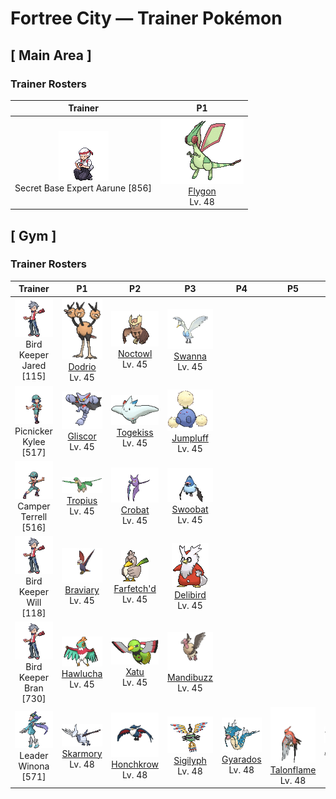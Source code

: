 # Fortree City — Trainer Pokémon

## [ Main Area ]

### Trainer Rosters

| Trainer | P1 |
|:-------:|:--:|
| ![Secret Base Expert Aarune](../../assets/trainers/expert.png "Secret Base Expert Aarune")<br>Secret Base Expert Aarune [856] | <div class="sprite-cell">![Flygon](../../assets/sprites/flygon/front.gif "Flygon: Flygon whips up a sandstorm by flapping its wings. The wings create a series of notes that sound like singing. Because the “singing” is the only thing that can be heard in a sandstorm, this Pokémon is said to be the desert spirit.")<br>[Flygon](../../pokemon/flygon.md)<br>Lv. 48</div> |

## [ Gym ]

### Trainer Rosters

| Trainer | P1 | P2 | P3 | P4 | P5 | P6 |
|:-------:|:--:|:--:|:--:|:--:|:--:|:--:|
| ![Bird Keeper Jared](../../assets/trainers/bird_keeper.png "Bird Keeper Jared")<br>Bird Keeper Jared [115] | <div class="sprite-cell">![Dodrio](../../assets/sprites/dodrio/front.gif "Dodrio: Apparently, the heads aren’t the only parts of the body that Dodrio has three of. It has three sets of hearts and lungs as well, so it is capable of running long distances without rest.")<br>[Dodrio](../../pokemon/dodrio.md)<br>Lv. 45</div> | <div class="sprite-cell">![Noctowl](../../assets/sprites/noctowl/front.gif "Noctowl: Noctowl never fails at catching prey in darkness. This Pokémon owes its success to its superior vision that allows it to see in minimal light, and to its soft, supple wings that make no sound in flight.")<br>[Noctowl](../../pokemon/noctowl.md)<br>Lv. 45</div> | <div class="sprite-cell">![Swanna](../../assets/sprites/swanna/front.gif "Swanna: Swanna start to dance at dusk. The one dancing in the middle is the leader of the flock.")<br>[Swanna](../../pokemon/swanna.md)<br>Lv. 45</div> |
| ![Picnicker Kylee](../../assets/trainers/picnicker.png "Picnicker Kylee")<br>Picnicker Kylee [517] | <div class="sprite-cell">![Gliscor](../../assets/sprites/gliscor/front.gif "Gliscor: Its flight is soundless. It uses its lengthy tail to carry off its prey... Then its elongated fangs do the rest.")<br>[Gliscor](../../pokemon/gliscor.md)<br>Lv. 45</div> | <div class="sprite-cell">![Togekiss](../../assets/sprites/togekiss/front.gif "Togekiss: It shares many blessings with people who respect one another’s rights and avoid needless strife.")<br>[Togekiss](../../pokemon/togekiss.md)<br>Lv. 45</div> | <div class="sprite-cell">![Jumpluff](../../assets/sprites/jumpluff/front.gif "Jumpluff: Jumpluff rides warm southern winds to cross the sea and fly to foreign lands. The Pokémon descends to the ground when it encounters cold air while it is floating.")<br>[Jumpluff](../../pokemon/jumpluff.md)<br>Lv. 45</div> |
| ![Camper Terrell](../../assets/trainers/camper.png "Camper Terrell")<br>Camper Terrell [516] | <div class="sprite-cell">![Tropius](../../assets/sprites/tropius/front.gif "Tropius: Children of the southern tropics eat as snacks the fruit that grows in bunches around the neck of Tropius. This Pokémon flies by flapping the leaves on its back as if they were wings.")<br>[Tropius](../../pokemon/tropius.md)<br>Lv. 45</div> | <div class="sprite-cell">![Crobat](../../assets/sprites/crobat/front.gif "Crobat: Crobat sneaks up on its intended prey using wings that barely make a sound. This Pokémon rests by hanging on a tree branch with its rear legs that serve as wings.")<br>[Crobat](../../pokemon/crobat.md)<br>Lv. 45</div> | <div class="sprite-cell">![Swoobat](../../assets/sprites/swoobat/front.gif "Swoobat: Anyone who comes into contact with the ultrasonic waves emitted by a courting male experiences a positive mood shift.")<br>[Swoobat](../../pokemon/swoobat.md)<br>Lv. 45</div> |
| ![Bird Keeper Will](../../assets/trainers/bird_keeper.png "Bird Keeper Will")<br>Bird Keeper Will [118] | <div class="sprite-cell">![Braviary](../../assets/sprites/braviary/front.gif "Braviary: They fight for their friends without any thought about danger to themselves. One can carry a car while flying.")<br>[Braviary](../../pokemon/braviary.md)<br>Lv. 45</div> | <div class="sprite-cell">![Farfetch'd](../../assets/sprites/farfetchd/front.gif "Farfetch'd: Farfetch’d is always seen with a stalk from a plant of some sort. Apparently, there are good stalks and bad stalks. This Pokémon has been known to fight with others over stalks.")<br>[Farfetch'd](../../pokemon/farfetchd.md)<br>Lv. 45</div> | <div class="sprite-cell">![Delibird](../../assets/sprites/delibird/front.gif "Delibird: Delibird carries its food bundled up in its tail. There once was a famous explorer who managed to reach the peak of the world’s highest mountain, thanks to one of these Pokémon sharing its food.")<br>[Delibird](../../pokemon/delibird.md)<br>Lv. 45</div> |
| ![Bird Keeper Bran](../../assets/trainers/bird_keeper.png "Bird Keeper Bran")<br>Bird Keeper Bran [730] | <div class="sprite-cell">![Hawlucha](../../assets/sprites/hawlucha/front.gif "Hawlucha: With its wings, it controls its position in the air. It likes to attack from above, a maneuver that is difficult to defend against.")<br>[Hawlucha](../../pokemon/hawlucha.md)<br>Lv. 45</div> | <div class="sprite-cell">![Xatu](../../assets/sprites/xatu/front.gif "Xatu: Xatu is known to stand motionless while staring at the sun all day long. Some people revere it as a mystical Pokémon out of their belief that Xatu is in possession of the power to see into the future.")<br>[Xatu](../../pokemon/xatu.md)<br>Lv. 45</div> | <div class="sprite-cell">![Mandibuzz](../../assets/sprites/mandibuzz/front.gif "Mandibuzz: Watching from the sky, they swoop to strike weakened Pokémon on the ground. They decorate themselves with bones.")<br>[Mandibuzz](../../pokemon/mandibuzz.md)<br>Lv. 45</div> |
| ![Leader Winona](../../assets/important_trainers/winona.png "Leader Winona")<br>Leader Winona [571] | <div class="sprite-cell">![Skarmory](../../assets/sprites/skarmory/front.gif "Skarmory: Skarmory’s steel wings become tattered and bashed in from repeated battles. Once a year, the battered wings grow back completely, restoring the cutting edges to their pristine state.")<br>[Skarmory](../../pokemon/skarmory.md)<br>Lv. 48</div> | <div class="sprite-cell">![Honchkrow](../../assets/sprites/honchkrow/front.gif "Honchkrow: Becoming active at night, it is known to swarm with numerous Murkrow in tow.")<br>[Honchkrow](../../pokemon/honchkrow.md)<br>Lv. 48</div> | <div class="sprite-cell">![Sigilyph](../../assets/sprites/sigilyph/front.gif "Sigilyph: The guardians of an ancient city, they always fly the same route while keeping watch for invaders.")<br>[Sigilyph](../../pokemon/sigilyph.md)<br>Lv. 48</div> | <div class="sprite-cell">![Gyarados](../../assets/sprites/gyarados/front.gif "Gyarados: Once Gyarados goes on a rampage, its ferociously violent blood doesn’t calm until it has burned everything down. There are records of this Pokémon’s rampages lasting a whole month.")<br>[Gyarados](../../pokemon/gyarados.md)<br>Lv. 48</div> | <div class="sprite-cell">![Talonflame](../../assets/sprites/talonflame/front.gif "Talonflame: When attacking prey, it can reach speeds of up to 310 mph. It finishes its prey off with a colossal kick.")<br>[Talonflame](../../pokemon/talonflame.md)<br>Lv. 48</div> | <div class="sprite-cell">![Altaria](../../assets/sprites/altaria/front.gif "Altaria: Altaria sings in a gorgeous soprano. Its wings are like cotton clouds. This Pokémon catches updrafts with its buoyant wings and soars way up into the wild blue yonder.")<br>[Altaria](../../pokemon/altaria.md)<br>Lv. 50</div> |

